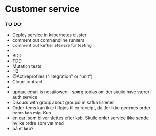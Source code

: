 # Customer service

### TO DO:

- Deploy service in kubernetes cluster
- comment out commandline runners
- comment out kafka listeners for testing
- 
- BDD
- TDD
- Mutation tests
- H2
- @Activeprofiles ("integration" or "unit")
- Cloud contract
-
- update email is not allowed - spørg tobias om det skulle have været i auth service
- Discuss with group about groupid in kafka listener
- Order items kan ikke tilføjes til en receipt, da der ikke gemmes order items hos mig. Kun
- en cart som bliver slettes efter køb. Skulle order service ikke sende hvilke ordre som var med
- på et køb?

